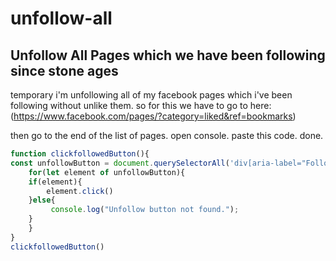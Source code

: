 # unfollow-all

## Unfollow All Pages which we have been following since stone ages
temporary i'm unfollowing all of my facebook pages which i've been following without unlike them.
so for this 
we have to go to here: (https://www.facebook.com/pages/?category=liked&ref=bookmarks)

then go to the end of the list of pages. 
open console. paste this code. done.
```javascript
function clickfollowedButton(){
const unfollowButton = document.querySelectorAll('div[aria-label="Following"]');
    for(let element of unfollowButton){
    if(element){
        element.click()
    }else{
         console.log("Unfollow button not found.");
    }
    }
}
clickfollowedButton()
```
